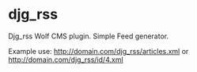 djg_rss
========

Djg_rss Wolf CMS plugin. Simple Feed generator.

Example use: http://domain.com/djg_rss/articles.xml or http://domain.com/djg_rss/id/4.xml
